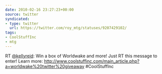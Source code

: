 ```yaml
---
date: 2010-02-16 23:27:23+00:00
source: twitter
syndicated:
- type: twitter
  url: https://twitter.com/roy_mtg/statuses/9207429102/
tags:
- CoolStuffInc
- mtg
---
```


RT [@kellyreid](https://twitter.com/kellyreid/): Win a box of Worldwake and more! Just RT this message to enter! Learn more: http://www.coolstuffinc.com/main_article.php?a=worldwake%20twitter%20giveaway #CoolStuffInc